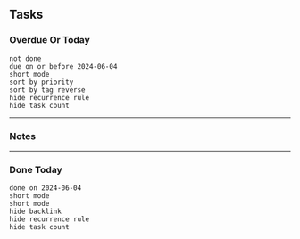 ## Tasks 
### Overdue Or Today
```tasks 
not done 
due on or before 2024-06-04
short mode 
sort by priority
sort by tag reverse
hide recurrence rule
hide task count
```
----
### Notes









----
### Done Today 
```tasks 
done on 2024-06-04
short mode 
short mode 
hide backlink
hide recurrence rule
hide task count
```








